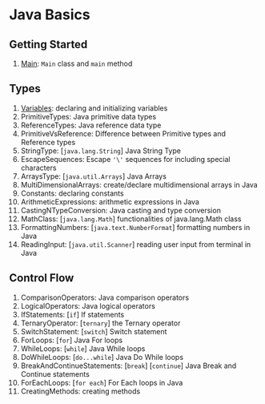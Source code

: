 # Java Basics 

## Getting Started
1. [Main](https://github.com/shadhini/java-tryouts/blob/14b32837d8fa81312733418b56815345cdd480c0/basics/src/com/shadhini/java/tryouts/basics/Main.java): `Main` class and `main` method
## Types
1. [Variables](https://github.com/shadhini/java-tryouts/blob/14b32837d8fa81312733418b56815345cdd480c0/basics/src/com/shadhini/java/tryouts/basics/Variables.java): declaring and initializing variables 
2. PrimitiveTypes: Java primitive data types 
3. ReferenceTypes: Java reference data type 
4. PrimitiveVsReference: Difference between Primitive types and Reference types 
5. StringType: [`java.lang.String`] Java String Type 
6. EscapeSequences: Escape `'\'` sequences for including special characters 
7. ArraysType: [`java.util.Arrays`] Java Arrays 
8. MultiDimensionalArrays: create/declare multidimensional arrays in Java 
9. Constants: declaring constants 
10. ArithmeticExpressions: arithmetic expressions in Java 
11. CastingNTypeConversion: Java casting and type conversion 
12. MathClass: [`java.lang.Math`] functionalities of java.lang.Math class 
13. FormattingNumbers: [`java.text.NumberFormat`] formatting numbers in Java 
14. ReadingInput: [`java.util.Scanner`] reading user input from terminal in Java
## Control Flow
1. ComparisonOperators: Java comparison operators 
2. LogicalOperators: Java logical operators
3. IfStatements: [`if`] If statements
4. TernaryOperator: [`ternary`] the Ternary operator
5. SwitchStatement: [`switch`] Switch statement
6. ForLoops: [`for`] Java For loops
7. WhileLoops: [`while`] Java While loops
8. DoWhileLoops: [`do...while`] Java Do While loops
9. BreakAndContinueStatements: [`break`\] [`continue`] Java Break and Continue statements
10. ForEachLoops: [`for each`] For Each loops in Java
11. CreatingMethods: creating methods
